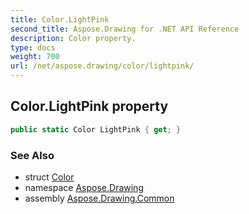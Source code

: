 ```yaml
---
title: Color.LightPink
second_title: Aspose.Drawing for .NET API Reference
description: Color property. 
type: docs
weight: 700
url: /net/aspose.drawing/color/lightpink/
---
```

## Color.LightPink property

```csharp
public static Color LightPink { get; }
```

### See Also

* struct [Color](../)
* namespace [Aspose.Drawing](../../color/)
* assembly [Aspose.Drawing.Common](../../../)


